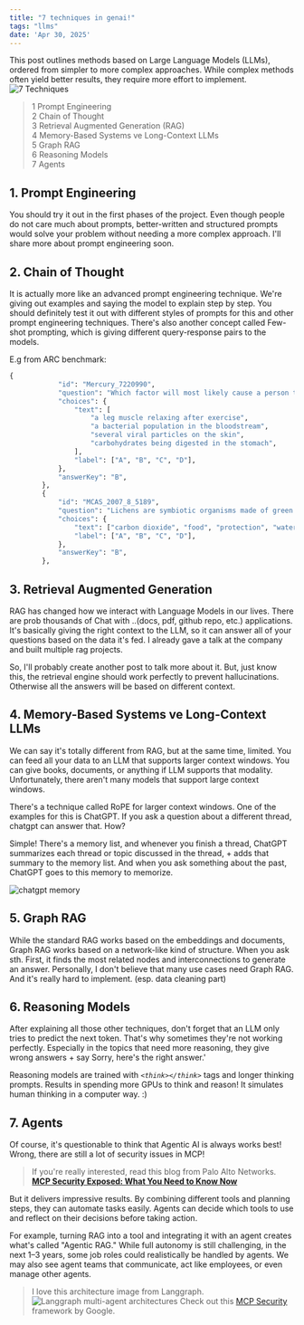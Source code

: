 ```yaml
---
title: "7 techniques in genai!"
tags: "llms"
date: 'Apr 30, 2025'
---
```


This post outlines methods based on Large Language Models (LLMs), ordered from simpler to more complex approaches. While complex methods often yield better results, they require more effort to implement.
![7 Techniques](/images/techniques.png)

> 1 Prompt Engineering  
> 2 Chain of Thought  
> 3 Retrieval Augmented Generation (RAG)  
> 4 Memory-Based Systems ve Long-Context LLMs  
> 5 Graph RAG  
> 6 Reasoning Models  
> 7 Agents

## 1. Prompt Engineering
You should try it out in the first phases of the project. Even though people do not care much about prompts, better-written and structured prompts would solve your problem without needing a more complex approach. I'll share more about prompt engineering soon.

## 2. Chain of Thought
It is actually more like an advanced prompt engineering technique. We're giving out examples and saying the model to explain step by step. You should definitely test it out with different styles of prompts for this and other prompt engineering techniques. There's also another concept called Few-shot prompting, which is giving different query-response pairs to the models. 

E.g from ARC benchmark:
```python
{
            "id": "Mercury_7220990",
            "question": "Which factor will most likely cause a person to develop a fever?",
            "choices": {
                "text": [
                    "a leg muscle relaxing after exercise",
                    "a bacterial population in the bloodstream",
                    "several viral particles on the skin",
                    "carbohydrates being digested in the stomach",
                ],
                "label": ["A", "B", "C", "D"],
            },
            "answerKey": "B",
        },
        {
            "id": "MCAS_2007_8_5189",
            "question": "Lichens are symbiotic organisms made of green algae and fungi. What do the green algae supply to the fungi in this symbiotic relationship?",
            "choices": {
                "text": ["carbon dioxide", "food", "protection", "water"],
                "label": ["A", "B", "C", "D"],
            },
            "answerKey": "B",
        },
```

## 3. Retrieval Augmented Generation
RAG has changed how we interact with Language Models in our lives. There are prob thousands of Chat with ..(docs, pdf, github repo, etc.) applications. It's basically giving the right context to the LLM, so it can answer all of your questions based on the data it's fed. I already gave a talk at the company and built multiple rag projects. 

So, I'll probably create another post to talk more about it. But, just know this, the retrieval engine should work perfectly to prevent hallucinations. Otherwise all the answers will be based on different context. 

## 4. Memory-Based Systems ve Long-Context LLMs  
We can say it's totally different from RAG, but at the same time, limited. You can feed all your data to an LLM that supports larger context windows. You can give books, documents, or anything if LLM supports that modality. Unfortunately, there aren't many models that support large context windows. 

There's a technique called RoPE for larger context windows. One of the examples for this is ChatGPT. If you ask a question about a different thread, chatgpt can answer that. How? 

Simple! There's a memory list, and whenever you finish a thread, ChatGPT summarizes each thread or topic discussed in the thread, + adds that summary to the memory list. And when you ask something about the past, ChatGPT goes to this memory to memorize.

![chatgpt memory](/images/chatgpt-memory.webp)

## 5. Graph RAG
While the standard RAG works based on the embeddings and documents, Graph RAG works based on a network-like kind of structure. When you ask sth. First, it finds the most related nodes and interconnections to generate an answer. Personally, I don't believe that many use cases need Graph RAG. And it's really hard to implement. (esp. data cleaning part)

## 6. Reasoning Models
After explaining all those other techniques, don't forget that an LLM only tries to predict the next token. That's why sometimes they're not working perfectly. Especially in the topics that need more reasoning, they give wrong answers + say Sorry, here's the right answer.' 

Reasoning models are trained with  _`<think></think>`_ tags and longer thinking prompts. Results in spending more GPUs to think and reason! It simulates human thinking in a computer way. :)

## 7. Agents
Of course, it's questionable to think that Agentic AI is always works best! Wrong, there are still a lot of security issues in MCP! 
> If you're really interested, read this blog from Palo Alto Networks. [**MCP Security Exposed: What You Need to Know Now**](https://live.paloaltonetworks.com/t5/community-blogs/mcp-security-exposed-what-you-need-to-know-now/ba-p/1227143)

But it delivers impressive results. By combining different tools and planning steps, they can automate tasks easily. Agents can decide which tools to use and reflect on their decisions before taking action. 

For example, turning RAG into a tool and integrating it with an agent creates what's called "Agentic RAG." While full autonomy is still challenging, in the next 1–3 years, some job roles could realistically be handled by agents. We may also see agent teams that communicate, act like employees, or even manage other agents.

> I love this architecture image from Langgraph. 
> ![Langgraph multi-agent architectures](/images/multi-agent.png)
> Check out this [MCP Security](https://github.com/google/mcp-security) framework by Google.